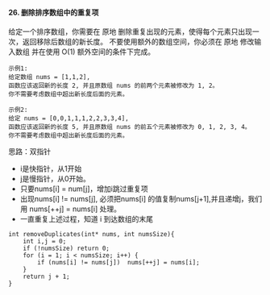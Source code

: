 #### 26. 删除排序数组中的重复项
给定一个排序数组，你需要在 原地 删除重复出现的元素，使得每个元素只出现一次，返回移除后数组的新长度。
不要使用额外的数组空间，你必须在 原地 修改输入数组 并在使用 O(1) 额外空间的条件下完成。

```
示例1:
给定数组 nums = [1,1,2], 
函数应该返回新的长度 2, 并且原数组 nums 的前两个元素被修改为 1, 2。 
你不需要考虑数组中超出新长度后面的元素。

示例2:
给定 nums = [0,0,1,1,1,2,2,3,3,4],
函数应该返回新的长度 5, 并且原数组 nums 的前五个元素被修改为 0, 1, 2, 3, 4。
你不需要考虑数组中超出新长度后面的元素。
```

思路：双指针
* i是快指针，从1开始
* j是慢指针，从0开始。
* 只要nums[i] = num[j]，增加i跳过重复项
* 出现nums[i] != nums[j], 必须把nums[i] 的值复制nums[j+1],并且递增j，我们用 nums[++j] = nums[i] 处理。
* 一直重复上述过程，知道 i 到达数组的末尾

```
int removeDuplicates(int* nums, int numsSize){
    int i,j = 0;
    if (!numsSize) return 0;
    for (i = 1; i < numsSize; i++) {
        if (nums[i] != nums[j])  nums[++j] = nums[i];
    }
    return j + 1;
}
```
